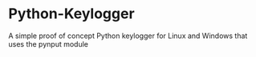 # Python-Keylogger
A simple proof of concept Python keylogger for Linux and Windows that uses the pynput module
